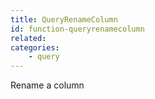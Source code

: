```yaml
---
title: QueryRenameColumn
id: function-queryrenamecolumn
related:
categories:
    - query
---
```


Rename a column